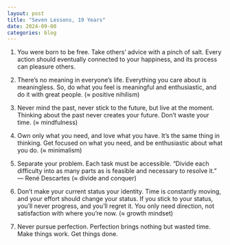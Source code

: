 ```yaml
---
layout: post
title: "Seven Lessons, 19 Years"
date: 2024-09-08
categories: blog
---
```


1. You were born to be free. Take others’ advice with a pinch of salt. Every action should eventually connected to your 
happiness, and its process can pleasure others.

2. There’s no meaning in everyone’s life. Everything you care about is meaningless. So, do what you feel is meaningful 
and enthusiastic, and do it with great people. (≈ positive nihilism)

3. Never mind the past, never stick to the future, but live at the moment. Thinking about the past never creates your 
future. Don’t waste your time. (≈ mindfulness)

4. Own only what you need, and love what you have. It’s the same thing in thinking. Get focused on what you need, and be 
enthusiastic about what you do. (≈ minimalism)

5. Separate your problem. Each task must be accessible. “Divide each difficulty into as many parts as is feasible and 
necessary to resolve it.” — René Descartes (≈ divide and conquer)

6. Don’t make your current status your identity. Time is constantly moving, and your effort should change your status. 
If you stick to your status, you’ll never progress, and you’ll regret it. You only need direction, not satisfaction 
with where you’re now. (≈ growth mindset)

7. Never pursue perfection. Perfection brings nothing but wasted time. Make things work. Get things done.